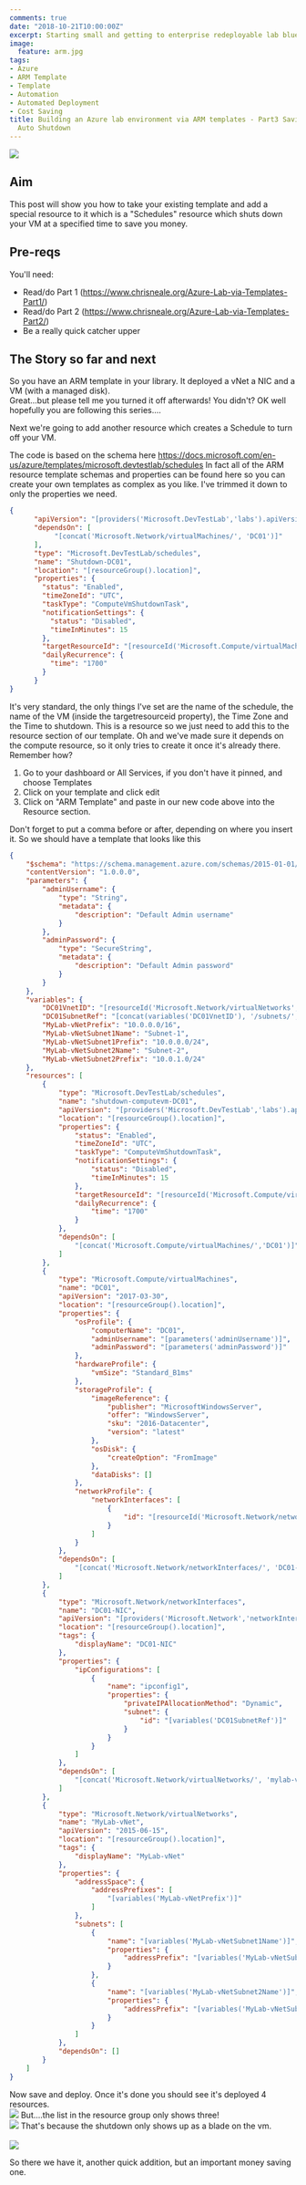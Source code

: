 ```yaml
---
comments: true
date: "2018-10-21T10:00:00Z"
excerpt: Starting small and getting to enterprise redeployable lab blueprint
image:
  feature: arm.jpg
tags:
- Azure
- ARM Template
- Template
- Automation
- Automated Deployment
- Cost Saving
title: Building an Azure lab environment via ARM templates - Part3 Saving Money with
  Auto Shutdown
---
```


<img style="float: top;" src="https://msdnshared.blob.core.windows.net/media/2017/05/2017-05-06-Azure-IaC-How-to-get-started-with-ARM-Template.jpg">

Aim
------------
This post will show you how to take your existing template and add a special resource to it which is a "Schedules" resource which shuts down your VM at a specified time to save you money.


Pre-reqs
------------
You'll need:
* Read/do Part 1 (https://www.chrisneale.org/Azure-Lab-via-Templates-Part1/)
* Read/do Part 2 (https://www.chrisneale.org/Azure-Lab-via-Templates-Part2/)
* Be a really quick catcher upper

The Story so far and next
----------------
So you have an ARM template in your library.  It deployed a vNet a NIC and a VM (with a managed disk).  
Great...but please tell me you turned it off afterwards!  You didn't?  OK well hopefully you are following this series....

Next we're going to add another resource which creates a Schedule to turn off your VM.

The code is based on the schema here
https://docs.microsoft.com/en-us/azure/templates/microsoft.devtestlab/schedules
In fact all of the ARM resource template schemas and properties can be found here so you can create your own templates as complex as you like.
I've trimmed it down to only the properties we need.
```JSON
{
      "apiVersion": "[providers('Microsoft.DevTestLab','labs').apiVersions[0]]",
      "dependsOn": [
           "[concat('Microsoft.Network/virtualMachines/', 'DC01')]"
      ],
      "type": "Microsoft.DevTestLab/schedules",
      "name": "Shutdown-DC01",
      "location": "[resourceGroup().location]",
      "properties": {
        "status": "Enabled",
        "timeZoneId": "UTC",
        "taskType": "ComputeVmShutdownTask",
        "notificationSettings": {
          "status": "Disabled",
          "timeInMinutes": 15
        },
        "targetResourceId": "[resourceId('Microsoft.Compute/virtualMachines', 'DC01')]",
        "dailyRecurrence": {
          "time": "1700"
        }
      }
}
```

It's very standard, the only things I've set are the name of the schedule, the name of the VM (inside the targetresourceid property), the Time Zone and the Time to shutdown.
This is a resource so we just need to add this to the resource section of our template.  Oh and we've made sure it depends on the compute resource, so it only tries to create it once it's already there. Remember how?

1. Go to your dashboard or All Services, if you don't have it pinned, and choose Templates
2. Click on your template and click edit
3. Click on "ARM Template" and paste in our new code above into the Resource section.  
  
Don't forget to put a comma before or after, depending on where you insert it.
So we should have a template that looks like this 
```JSON
{
    "$schema": "https://schema.management.azure.com/schemas/2015-01-01/deploymentTemplate.json#",
    "contentVersion": "1.0.0.0",
    "parameters": {
        "adminUsername": {
            "type": "String",
            "metadata": {
                "description": "Default Admin username"
            }
        },
        "adminPassword": {
            "type": "SecureString",
            "metadata": {
                "description": "Default Admin password"
            }
        }
    },
    "variables": {
        "DC01VnetID": "[resourceId('Microsoft.Network/virtualNetworks', 'mylab-vnet')]",
        "DC01SubnetRef": "[concat(variables('DC01VnetID'), '/subnets/', variables('mylab-vnetSubnet1Name'))]",
        "MyLab-vNetPrefix": "10.0.0.0/16",
        "MyLab-vNetSubnet1Name": "Subnet-1",
        "MyLab-vNetSubnet1Prefix": "10.0.0.0/24",
        "MyLab-vNetSubnet2Name": "Subnet-2",
        "MyLab-vNetSubnet2Prefix": "10.0.1.0/24"
    },
    "resources": [
        {
            "type": "Microsoft.DevTestLab/schedules",
            "name": "shutdown-computevm-DC01",
            "apiVersion": "[providers('Microsoft.DevTestLab','labs').apiVersions[0]]",
            "location": "[resourceGroup().location]",
            "properties": {
                "status": "Enabled",
                "timeZoneId": "UTC",
                "taskType": "ComputeVmShutdownTask",
                "notificationSettings": {
                    "status": "Disabled",
                    "timeInMinutes": 15
                },
                "targetResourceId": "[resourceId('Microsoft.Compute/virtualMachines', 'DC01')]",
                "dailyRecurrence": {
                    "time": "1700"
                }
            },
            "dependsOn": [
                "[concat('Microsoft.Compute/virtualMachines/','DC01')]"
            ]
        },
        {
            "type": "Microsoft.Compute/virtualMachines",
            "name": "DC01",
            "apiVersion": "2017-03-30",
            "location": "[resourceGroup().location]",
            "properties": {
                "osProfile": {
                    "computerName": "DC01",
                    "adminUsername": "[parameters('adminUsername')]",
                    "adminPassword": "[parameters('adminPassword')]"
                },
                "hardwareProfile": {
                    "vmSize": "Standard_B1ms"
                },
                "storageProfile": {
                    "imageReference": {
                        "publisher": "MicrosoftWindowsServer",
                        "offer": "WindowsServer",
                        "sku": "2016-Datacenter",
                        "version": "latest"
                    },
                    "osDisk": {
                        "createOption": "FromImage"
                    },
                    "dataDisks": []
                },
                "networkProfile": {
                    "networkInterfaces": [
                        {
                            "id": "[resourceId('Microsoft.Network/networkInterfaces','DC01-NIC')]"
                        }
                    ]
                }
            },
            "dependsOn": [
                "[concat('Microsoft.Network/networkInterfaces/', 'DC01-NIC')]"
            ]
        },
        {
            "type": "Microsoft.Network/networkInterfaces",
            "name": "DC01-NIC",
            "apiVersion": "[providers('Microsoft.Network','networkInterfaces').apiVersions[0]]",
            "location": "[resourceGroup().location]",
            "tags": {
                "displayName": "DC01-NIC"
            },
            "properties": {
                "ipConfigurations": [
                    {
                        "name": "ipconfig1",
                        "properties": {
                            "privateIPAllocationMethod": "Dynamic",
                            "subnet": {
                                "id": "[variables('DC01SubnetRef')]"
                            }
                        }
                    }
                ]
            },
            "dependsOn": [
                "[concat('Microsoft.Network/virtualNetworks/', 'mylab-vnet')]"
            ]
        },
        {
            "type": "Microsoft.Network/virtualNetworks",
            "name": "MyLab-vNet",
            "apiVersion": "2015-06-15",
            "location": "[resourceGroup().location]",
            "tags": {
                "displayName": "MyLab-vNet"
            },
            "properties": {
                "addressSpace": {
                    "addressPrefixes": [
                        "[variables('MyLab-vNetPrefix')]"
                    ]
                },
                "subnets": [
                    {
                        "name": "[variables('MyLab-vNetSubnet1Name')]",
                        "properties": {
                            "addressPrefix": "[variables('MyLab-vNetSubnet1Prefix')]"
                        }
                    },
                    {
                        "name": "[variables('MyLab-vNetSubnet2Name')]",
                        "properties": {
                            "addressPrefix": "[variables('MyLab-vNetSubnet2Prefix')]"
                        }
                    }
                ]
            },
            "dependsOn": []
        }
    ]
}
```
Now save and deploy.
Once it's done you should see it's deployed 4 resources.
<BR><img style="float: bottom;" src="/public/deployment.png">
But....the list in the resource group only shows three! 
<BR><img style="float: bottom;" src="/public/resourcelist.png">
That's because the shutdown only shows up as a blade on the vm.  
<BR><img style="float: bottom;" src="/public/scheduleview.png">

So there we have it, another quick addition, but an important money saving one.

